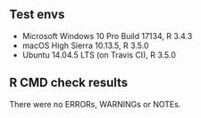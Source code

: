 ## Test envs

* Microsoft Windows 10 Pro Build 17134, R 3.4.3
* macOS High Sierra 10.13.5, R 3.5.0
* Ubuntu 14.04.5 LTS (on Travis CI), R 3.5.0

## R CMD check results

There were no ERRORs, WARNINGs or NOTEs.